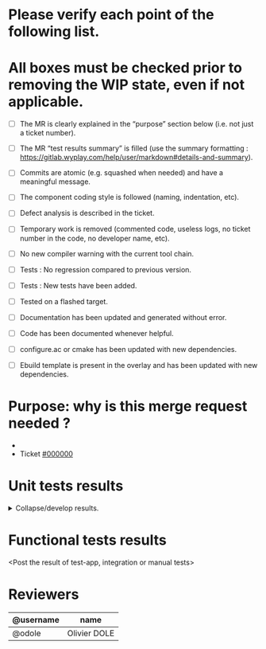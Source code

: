 # Please verify each point of the following list.
# All boxes must be checked prior to removing the WIP state, even if not applicable.

- [ ] The MR is clearly explained in the “purpose” section below (i.e. not just a ticket number).
- [ ] The MR “test results summary” is filled (use the summary formatting : https://gitlab.wyplay.com/help/user/markdown#details-and-summary).
- [ ] Commits are atomic (e.g. squashed when needed) and have a meaningful message.
- [ ] The component coding style is followed (naming, indentation, etc).
- [ ] Defect analysis is described in the ticket.
- [ ] Temporary work is removed (commented code, useless logs, no ticket number in the code, no developer name, etc).
- [ ] No new compiler warning with the current tool chain.
- [ ] Tests : No regression compared to previous version.
- [ ] Tests : New tests have been added.
- [ ] Tested on a flashed target.
- [ ] Documentation has been updated and generated without error.
- [ ] Code has been documented whenever helpful.
- [ ] configure.ac or cmake has been updated with new dependencies.
- [ ] Ebuild template is present in the overlay and has been updated with new dependencies.


# Purpose: why is this merge request needed ?

- <Add a comment here about your modification and update the link with your redmine ID>
- Ticket [#000000](https://projects.wyplay.com/issues/000000)

# Unit tests results

<details>
<summary>Collapse/develop results.</summary>
<pre><code>

********** PASTE RESULTS HERE ********** 

</code></pre>
</details>


# Functional tests results

<Post the result of test-app, integration or manual tests>

# Reviewers

| @username |     name     
|----------|--------------
| @odole    | Olivier DOLE

